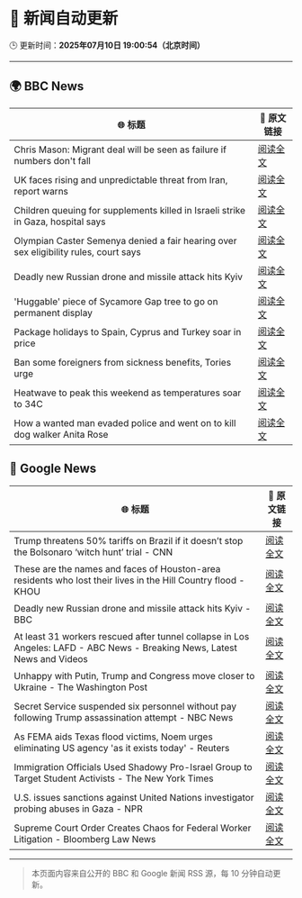 # 🧠 新闻自动更新

🕒 更新时间：**2025年07月10日 19:00:54（北京时间）**

---

## 🌍 BBC News

| 🌐 标题 | 🔗 原文链接 |
|--------|-------------|
| Chris Mason: Migrant deal will be seen as failure if numbers don't fall | [阅读全文](https://www.bbc.com/news/articles/cly8mk006kvo) |
| UK faces rising and unpredictable threat from Iran, report warns | [阅读全文](https://www.bbc.com/news/articles/c98wjzj4jlpo) |
| Children queuing for supplements killed in Israeli strike in Gaza, hospital says | [阅读全文](https://www.bbc.com/news/articles/c4gd01g1gxro) |
| Olympian Caster Semenya denied a fair hearing over sex eligibility rules, court says | [阅读全文](https://www.bbc.com/sport/olympics/articles/c7vr04v3vpdo) |
| Deadly new Russian drone and missile attack hits Kyiv | [阅读全文](https://www.bbc.com/news/articles/cj3rvpe06rxo) |
| 'Huggable' piece of Sycamore Gap tree to go on permanent display | [阅读全文](https://www.bbc.com/news/articles/c5ygv2n8jy2o) |
| Package holidays to Spain, Cyprus and Turkey soar in price | [阅读全文](https://www.bbc.com/news/articles/clyndp097gro) |
| Ban some foreigners from sickness benefits, Tories urge | [阅读全文](https://www.bbc.com/news/articles/c80p1gdvyggo) |
| Heatwave to peak this weekend as temperatures soar to 34C | [阅读全文](https://www.bbc.com/weather/articles/cd0vy9gmdg4o) |
| How a wanted man evaded police and went on to kill dog walker Anita Rose | [阅读全文](https://www.bbc.com/news/articles/cjwnyln4q86o) |

## 📰 Google News

| 🌐 标题 | 🔗 原文链接 |
|--------|-------------|
| Trump threatens 50% tariffs on Brazil if it doesn’t stop the Bolsonaro ‘witch hunt’ trial - CNN | [阅读全文](https://news.google.com/rss/articles/CBMia0FVX3lxTFBnUlFCelRIRWZsTkhYWjVDRmtyaFpmN2FzdXh6amFJbUo1d3dHZkVBQkZpWHBoOGJMYVE3SW5SOVBNcGxXMjFXYnFqUXJHa0pfRmpJN3VoazhjZkxFV0psWDU0RUliVS1NV1Yw0gFwQVVfeXFMT0g5ZW1IZFhTaVBrS0E5b2NIU3pxN3FVbGtzclpnUlhxYVcyelQxY0wtc19UaGNhb2g1WTJPeklMTjg2SDF5V1FDcEl6clVrTkZubXFENjJJVW80MnIyMGNicC0xUzZDdWZUWF9kT0xxMA?oc=5) |
| These are the names and faces of Houston-area residents who lost their lives in the Hill Country flood - KHOU | [阅读全文](https://news.google.com/rss/articles/CBMi7gFBVV95cUxOdkxtdDdIWWo4SExPa21WVWlRTENfYVNSM3F5cjVfam4ySkEzWmhxcjBGZVlDRklwZ1hkeUwtbGRYdllKS1pXSG5lOHN2a0ZuUjNXZHVIaDIwRlVTVjUxUERkWVhGUmRaOElBUzZEOE1adTBBNS1Oa0tDSHR0Vm1LTXptaUhQVmRSdThHWTB0MlkybnFfSENGSEZxR0hla1lUMTZHNVV5T3l2Nk1wc1c0LUpHQXB6NGhNRkxSRFI2Z2Rta2VBQWYzZ0k1TTJDREdOWlBsY2YzaGVnNklYOE9hRENZN2g2eTAzRklHdDVn?oc=5) |
| Deadly new Russian drone and missile attack hits Kyiv - BBC | [阅读全文](https://news.google.com/rss/articles/CBMiWkFVX3lxTE1uUWpYNnZrQWxnS0ZUelVxczBwWHpZbWY1dlFpVkpGSElEZUpXUENwejNEQldpQl9TQndFV3p6Nm83NUFPcDZ5cnROS2FDcWpSWmFlZDRGU1lSd9IBX0FVX3lxTFBOVnluSmhUdjRVVkoxQmxSRG50MEdJcjFHNFp5YURMNGg5bTRkYmZkYlMwNlk3UVUyeEQwMi1JUS1HT3pHTGN4QUNubmg0NjIxUF9WS0JEdXFFLWstR3Jj?oc=5) |
| At least 31 workers rescued after tunnel collapse in Los Angeles: LAFD - ABC News - Breaking News, Latest News and Videos | [阅读全文](https://news.google.com/rss/articles/CBMinAFBVV95cUxOdmVpcTJTTWUzY0xhYkV6emZwLVd3cFhIal9iXzFXNE1kU014X3pSYzEyc0tRXzdROTY1TE5Rd29ZTE5DSDZUN3N5NnJ3YVZlQ3VTX3FSRlFxNE9NTXFPdUNQcmZDaVY4N3JRNWRtWkxRMThVNlExVXJ0VThQaHQzSXFIZDNqMlRRQTk3cldNeVRrcEFZQzQ1ZGpaWWnSAaIBQVVfeXFMUGh4ZWhXM1Z1ZFBWZnBvWTd5ekk4NVNZVXY4SXEzSGU5R0xWbkY0Q1hMZGhQRWI5Y1hrNTNnNHZhWURHdi1qbWdKT25SMXFJak9SdHZUZ3BBYnA1QlFvTFB0V2c1U24wS0QtM1R4YWpYYzhfYkJ4aXlrNTd2TXFpQkNWeUtKdEhPNUFOVkd3X2Zsd0ZyMFhIMUJEUjdHWHF4U1l3?oc=5) |
| Unhappy with Putin, Trump and Congress move closer to Ukraine - The Washington Post | [阅读全文](https://news.google.com/rss/articles/CBMinwFBVV95cUxQeFdTUEJ0dXg2c2JnNmgzdEp0cEdVTlRLZW9sN3hLaEltVHdSTmJ4bXQ3VW1BdEJCRVdEVzZpSVRZR29kZUY3dUFoczRmRW1TSXoybGVWTTlFY0FFMjZUcmRvcE42X1pzdXBlSnJySTRJRV9EMkd3anJ5MVRYY3VsWEI2ZlBOd3VWWmR3cHNOdk53VWM0ZGpzd01sV0htYW8?oc=5) |
| Secret Service suspended six personnel without pay following Trump assassination attempt - NBC News | [阅读全文](https://news.google.com/rss/articles/CBMixgFBVV95cUxPVFpiN0hCM1MwdDBnandPUEtGLXoyaWtVMWVPNWJlQWxNeE9VQVU5cWRnZWpQTHlKOXRLV0ZleVJ1dmhobWh1VFJQZXdWNzhDOGFlN3k5TEQwdm9KMk5MV3NQSWJTTFJpa2NpY0FMY1NHMHR2XzdRM21NVVpMLWxHNElXYVQ3VEhBckpzSXpoODF2TzU4My1HWFRNM1NFWkNFVmp3U0hDcjNGNjRzRjFFbkF3M0pZdzF3Y0hOUWJya0owYXp1eFHSAVZBVV95cUxQSUlYWHpaZFZPb2c3MWtqVkszdG03djctdlFrSGY5YVVNa1J2d2xITWlfOEZfNHBFZmVtNXlnR0pJWVc4Um02QmFjQjZtVGl1TEJlRTFvdw?oc=5) |
| As FEMA aids Texas flood victims, Noem urges eliminating US agency 'as it exists today' - Reuters | [阅读全文](https://news.google.com/rss/articles/CBMixwFBVV95cUxPVzBob0dtSXJybzF5S1FmV3c0UzFLbWJaMlNFZXpmcGRKdDBvSi1xeDVTTFNDWjdXeFo2UC1tbkVaSmdlYk4xZkljOGY0U1pfcFQyTWhLR2F3am56ZWtUUFpUcURMNHhuaVRMSkhHVUFrV2taUVY2Uk5RMFBDSlFiM0JtdktfNXRIQ0dYREJNZmVaTk90WEJ4bzhTUnBIbDkyVGYteDRQRlJ4WldwZFBBb0pnNER3cGxRRFUtUjR3c09ScURPZjY4?oc=5) |
| Immigration Officials Used Shadowy Pro-Israel Group to Target Student Activists - The New York Times | [阅读全文](https://news.google.com/rss/articles/CBMilgFBVV95cUxQYnF0UGY4aHoxZGlaY1k2NjBISDVXTWZZZkk3VnlkRF9FR2toeS04R2s4RGN6ZG9sTF9YRjUwam90ZHM2UVVMOHEwdHdRUER0UnMxU2FQcXpMa2RFTmtJZmVDWXhKaTE2LWxzcjZIS3VENFBIRmNJcW9zVWVyNkx5X2RmcGtWWTRibmRXZmwxT0lSOF9xWnc?oc=5) |
| U.S. issues sanctions against United Nations investigator probing abuses in Gaza - NPR | [阅读全文](https://news.google.com/rss/articles/CBMimwFBVV95cUxOcU95aGZBQTR0UXRpb1NzdUlEQmlpUmhwYXlJWWVYTHZLTk9JMTdWUC1DaUpHQkNBQmZENzFnZnpKV1ZGcGh2ZmhzUWw1UENwM2dGUzU3RkVzMnpfdWFaSktIa3JtX2phRkVpd2p5QmYzQTRmNFR0Tk9GWVBXUC1DaTJOX0l6dkFRbmcxMHlVXzRHM1JEeWhfV0w0OA?oc=5) |
| Supreme Court Order Creates Chaos for Federal Worker Litigation - Bloomberg Law News | [阅读全文](https://news.google.com/rss/articles/CBMiowFBVV95cUxOZzVyMDFBR1hYQzNiblV1YWtIOEZUaks0aUU3WEhMYV9RZmZmdGd1V3lHNXMwWGg3S0tPWTlmclRSLVpweUVtQnBsN2FCWTc3SjQ4UWJiMGRXcXA5UDNaLXJ5MjJFczZQcHAteC1oQWlfU3BfZHdxVFV2STRCaGRqY0M2VklTdEh6aTBMV19mcXZDWjFrN1YxM1VnQkZISW1xYkJV?oc=5) |

---
> 本页面内容来自公开的 BBC 和 Google 新闻 RSS 源，每 10 分钟自动更新。